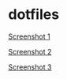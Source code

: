 # dotfiles

[Screenshot 1](scrot/scrot-2019-05-11_15-38-11.png)

[Screenshot 2](scrot/scrot-2019-05-11_15-53-56.png)

[Screenshot 3](scrot/scrot-2019-05-11_15-57-58.png)

